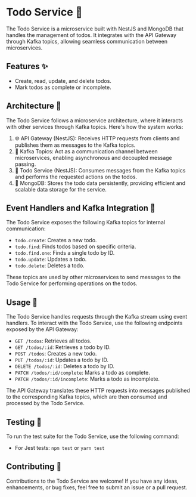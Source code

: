 # Todo Service 📝

The Todo Service is a microservice built with NestJS and MongoDB that handles the management of todos. It integrates with the API Gateway through Kafka topics, allowing seamless communication between microservices.

## Features ✨

- Create, read, update, and delete todos.
- Mark todos as complete or incomplete.

## Architecture 🏰

The Todo Service follows a microservice architecture, where it interacts with other services through Kafka topics. Here's how the system works:

1. 🌐 API Gateway (NestJS): Receives HTTP requests from clients and publishes them as messages to the Kafka topics.
2. 📡 Kafka Topics: Act as a communication channel between microservices, enabling asynchronous and decoupled message passing.
3. 🚀 Todo Service (NestJS): Consumes messages from the Kafka topics and performs the requested actions on the todos.
4. 💾 MongoDB: Stores the todo data persistently, providing efficient and scalable data storage for the service.

## Event Handlers and Kafka Integration 🎯

The Todo Service exposes the following Kafka topics for internal communication:

- `todo.create`: Creates a new todo.
- `todo.find`: Finds todos based on specific criteria.
- `todo.find.one`: Finds a single todo by ID.
- `todo.update`: Updates a todo.
- `todo.delete`: Deletes a todo.

These topics are used by other microservices to send messages to the Todo Service for performing operations on the todos.

## Usage 📝

The Todo Service handles requests through the Kafka stream using event handlers. To interact with the Todo Service, use the following endpoints exposed by the API Gateway:

- `GET /todos`: Retrieves all todos.
- `GET /todos/:id`: Retrieves a todo by ID.
- `POST /todos`: Creates a new todo.
- `PUT /todos/:id`: Updates a todo by ID.
- `DELETE /todos/:id`: Deletes a todo by ID.
- `PATCH /todos/:id/complete`: Marks a todo as complete.
- `PATCH /todos/:id/incomplete`: Marks a todo as incomplete.

The API Gateway translates these HTTP requests into messages published to the corresponding Kafka topics, which are then consumed and processed by the Todo Service.

## Testing 🧪

To run the test suite for the Todo Service, use the following command:

- For Jest tests: `npm test` or `yarn test`

## Contributing 🤝

Contributions to the Todo Service are welcome! If you have any ideas, enhancements, or bug fixes, feel free to submit an issue or a pull request.